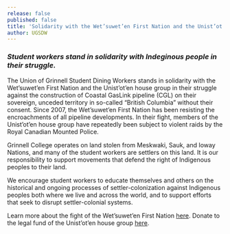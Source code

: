 ```yaml
---
release: false
published: false
title: 'Solidarity with the Wet’suwet’en First Nation and the Unist’ot’en house group '
author: UGSDW
---
```

### *Student workers stand in solidarity with Indeginous people in their struggle.*

The Union of Grinnell Student Dining Workers stands in solidarity with the Wet’suwet’en First Nation and the Unist’ot’en house group in their struggle against the construction of Coastal GasLink pipeline (CGL) on their sovereign, unceded territory in so-called “British Columbia” without their consent. Since 2007, the Wet’suwet’en First Nation has been resisting the encroachments of all pipeline developments. In their fight, members of the Unist’ot’en house group have repeatedly been subject to violent raids by the Royal Canadian Mounted Police. 

Grinnell College operates on land stolen from Meskwaki, Sauk, and Ioway Nations, and many of the student workers are settlers on this land. It is our responsibility to support movements that defend the right of Indigenous peoples to their land.  

We encourage student workers to educate themselves and others on the historical and ongoing processes of settler-colonization against Indigenous peoples both where we live and across the world, and to support efforts that seek to disrupt settler-colonial systems. 

Learn more about the fight of the Wet’suwet’en First Nation [here](Unistoten.camp). 
Donate to the legal fund of the Unist’ot’en house group [here](https://actionnetwork.org/fundraising/unistoten2020legalfund/). 
